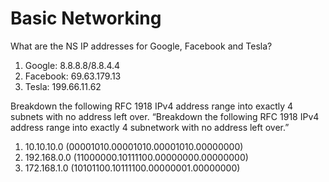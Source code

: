 # Basic Networking 

What are the NS IP addresses for Google, Facebook and Tesla? 
1. Google: 8.8.8.8/8.8.4.4
2. Facebook: 69.63.179.13
3. Tesla: 199.66.11.62

Breakdown the following RFC 1918 IPv4 address range into exactly 4 subnets with no address
left over.
“Breakdown the following RFC 1918 IPv4 address range into exactly 4
subnetwork with no address left over.” 
1. 10.10.10.0 (00001010.00001010.00001010.00000000) 
2. 192.168.0.0 (11000000.10111100.00000000.00000000)
3. 172.168.1.0 (10101100.10111100.00000001.00000000)